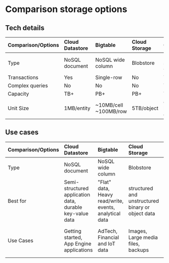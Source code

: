 # Comparison storage options

## Tech details

| Comparison/Options | Cloud Datastore | Bigtable              | Cloud Storage | Cloud SQL               | Cloud Spanner           | BigQuery                |
| :----------------- | :-------------- | :-------------------- | :------------ | :---------------------- | :---------------------- | :---------------------- |
| Type               | NoSQL document  | NoSQL wide column     | Blobstore     | Relational SQL for OLTP | Relational SQL for OLTP | Relational SQL for OLAP |
| Transactions       | Yes             | Single-row            | No            | Yes                     | Yes                     | No                      |
| Complex queries    | No              | No                    | No            | Yes                     | Yes                     | Yes                     |
| Capacity           | TB+             | PB+                   | PB+           | TB+                     | PB+                     | PB+                     |
| Unit Size          | 1MB/entity      | ~10MB/cell ~100MB/row | 5TB/object    | determined by DB engine | 10240 MiB/row           | 10MB/row                |

## Use cases


| Comparison/Options | Cloud Datastore                                          | Bigtable                                               | Cloud Storage                                     | Cloud SQL                             | Cloud Spanner                                   | BigQuery                                |
| :----------------- | :------------------------------------------------------- | :----------------------------------------------------- | :------------------------------------------------ | :------------------------------------ | :---------------------------------------------- | :-------------------------------------- |
| Type               | NoSQL document                                           | NoSQL wide column                                      | Blobstore                                         | Relational SQL for OLTP               | Relational SQL for OLTP                         | Relational SQL for OLAP                 |
| Best for           | Semi-structured application data, durable key-value data | "Flat" data, Heavy read/write, events, analytical data | structured and unstructured binary or object data | Web frameworks, existing applications | Large-scale database applications (>~ 2TB)      | Interactive querying, offline analytics |
| Use Cases          | Getting started, App Engine applications                 | AdTech, Financial and IoT data                         | Images, Large media files, backups                | User credentials, Customer orders     | Whenever high I/O, global consistency is needed | Data warehousing                        |